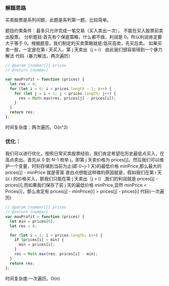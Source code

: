 ### 解题思路

买卖股票是系列问题，此题是系列第一题，比较简单。

题目约束条件：最多只允许完成一笔交易（买入卖出一次）， 不能在买入股票前卖出股票。
分析题目:首先有个保底策略，什么都不做，利润是 0。所以利润肯定要大于等于 0。根据题意，我们制定的买卖策略就是:低买高卖，先买后卖。
如果买卖一股，一定是在第 i 天买入，第 j 天卖出（j > i）
由此我们很容易得到一个暴力解法
代码（暴力解法，两次遍历）

```js
// @param {number[]} prices
// @return {number}

var maxProfit = function (prices) {
  let res = 0;
  for (let i = 0; i < prices.length - 1; i++) {
    for (let j = i + 1; j < prices.length; j++) {
      res = Math.max(res, prices[j] - prices[i]);
    }
  }
  return res;
};
```

时间复杂度：两次遍历。O(n^2)

### 优化：

我们可以进行优化，按照日常买卖股票经验，我们肯定希望在历史最低点买入，在高点卖出。首先从 0 到 N-1 枚举 j，即第 j 天卖价格为 prices[j]。然后我们可以维护一个变量，时刻存储到当前为止(即 0~j-1 天)的最低价格 minPrice,那么最大的 prices[j] - minPrice 就是答案
直白点想能这样做的原因就是，假如我们在第 i 天以 i 的价格买入，那我们只能在第 j 天卖出（j > i）,我们的利润就是 prices[j] - prices[i],而如果我们保存了前 j 天的最低价格 minPrice,显然 minPrice < Prices[i]，那么肯定有 prices[j] - minPrice[i] > prices[j] - prices[i]
代码(一次遍历)

```js
// @param {number[]} prices
// @return {number}
var maxProfit = function (prices) {
  let min = prices[0];
  let res = 0;

  for (let i = 1; i < prices.length; i++) {
    if (prices[i] < min) {
      min = prices[i];
    }
    res = Math.max(res, prices[i] - min);
  }
  return res;
};
```

时间复杂度:一次遍历。O(n)
